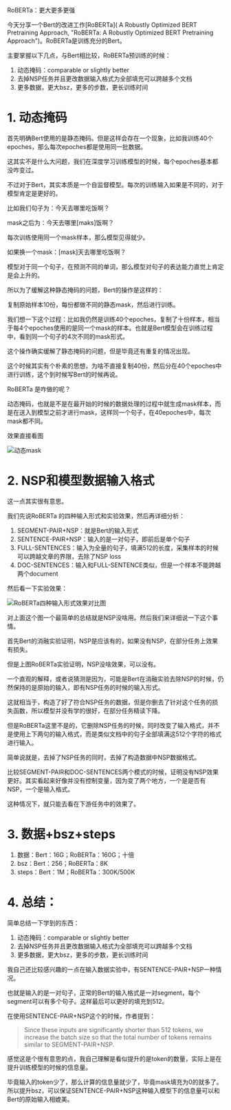 RoBERTa：更大更多更强

今天分享一个Bert的改进工作[RoBERTa]( A Robustly Optimized BERT Pretraining Approach, "RoBERTa: A Robustly Optimized BERT Pretraining Approach")。RoBERTa是训练充分的Bert。

主要掌握以下几点，与Bert相比较，RoBERTa预训练的时候：

1. 动态掩码：comparable or slightly better
2. 去掉NSP任务并且更改数据输入格式为全部填充可以跨越多个文档
3. 更多数据，更大bsz，更多的步数，更长训练时间

# 1. 动态掩码

首先明确Bert使用的是静态掩码。但是这样会存在一个现象，比如我训练40个epoches，那么每次epoches都是使用同一批数据。

这其实不是什么大问题，我们在深度学习训练模型的时候，每个epoches基本都没咋变过。

不过对于Bert，其实本质是一个自监督模型。每次的训练输入如果是不同的，对于模型肯定是更好的。

比如我们句子为：今天去哪里吃饭啊？

mask之后为：今天去哪里[maks]饭啊？

每次训练使用同一个mask样本，那么模型见得就少。

如果换一个mask：[mask]天去哪里吃饭啊？

模型对于同一个句子，在预测不同的单词，那么模型对句子的表达能力直觉上肯定是会上升的。

所以为了缓解这种静态掩码的问题，Bert的操作是这样的：

复制原始样本10份，每份都做不同的静态mask，然后进行训练。

我们想一下这个过程：比如我仍然是训练40个epoches，复制了十份样本，相当于每4个epoches使用的是同一个mask的样本。也就是Bert模型会在训练过程中，看到同一个句子的4次不同的mask形式。

这个操作确实缓解了静态掩码的问题，但是毕竟还有重复的情况出现。

这个时候其实有个朴素的思想，为啥不直接复制40份，然后分在40个epoches中进行训练，这个到时候写Bert的时候再说。

RoBERTa 是咋做的呢？

动态掩码，也就是不是在最开始的时候的数据处理的过程中就生成mask样本，而是在送入到模型之前才进行mask，这样同一个句子，在40epoches中，每次mask都不同。

效果直接看图

![动态mask](https://picsfordablog.oss-cn-beijing.aliyuncs.com/2020-12-02-113140.jpg)

# 2. NSP和模型数据输入格式

这一点其实很有意思。

我们先说RoBERTa 的四种输入形式和实验效果，然后再详细分析：

1. SEGMENT-PAIR+NSP：就是Bert的输入形式
2. SENTENCE-PAIR+NSP：输入的是一对句子，即前后是单个句子
3. FULL-SENTENCES：输入为全量的句子，填满512的长度，采集样本的时候可以跨越文章的界限，去除了NSP loss
4. DOC-SENTENCES：输入和FULL-SENTENCE类似，但是一个样本不能跨越两个document

然后看一下实验效果：

![RoBERTa四种输入形式效果对比图](https://picsfordablog.oss-cn-beijing.aliyuncs.com/2020-12-02-113141.jpg)

对上面这个图一个最简单的总结就是NSP没啥用。然后我们来详细说一下这个事情。

首先Bert的消融实验证明，NSP是应该有的，如果没有NSP，在部分任务上效果有损失。

但是上图RoBERTa实验证明，NSP没啥效果，可以没有。

一个直观的解释，或者说猜测是因为，可能是Bert在消融实验去除NSP的时候，仍然保持的是原始的输入，即有NSP任务的时候的输入形式。

这就相当于，构造了好了符合NSP任务的数据，但是你删去了针对这个任务的损失函数，所以模型并没有学的很好，在部分任务精读下降。

但是RoBERTa这里不是的，它删除NSP任务的时候，同时改变了输入格式，并不是使用上下两句的输入格式，而是类似文档中的句子全部填满这512个字符的格式进行输入。

简单说就是，去掉了NSP任务的同时，去掉了构造数据中NSP数据格式。

比较SEGMENT-PAIR和DOC-SENTENCES两个模式的时候，证明没有NSP效果更好。其实看起来好像并没有控制变量，因为变了两个地方，一个是是否有NSP，一个是输入格式。

这种情况下，就只能去看在下游任务中的效果了。

# 3. 数据+bsz+steps

1. 数据：Bert：16G；RoBERTa：160G；十倍
2. bsz：Bert：256；RoBERTa：8K
3. steps：Bert：1M；RoBERTa：300K/500K

# 4. 总结：

简单总结一下学到的东西：

1. 动态掩码：comparable or slightly better
2. 去掉NSP任务并且更改数据输入格式为全部填充可以跨越多个文档
3. 更多数据，更大bsz，更多的步数，更长训练时间

我自己还比较感兴趣的一点在输入数据实验中，有SENTENCE-PAIR+NSP一种情况。

也就是输入的是一对句子，正常的Bert的输入格式是一对segment，每个segment可以有多个句子。这样最后可以更好的填充到512。

在使用SENTENCE-PAIR+NSP这个的时候，作者提到：

> Since these inputs are significantly shorter than 512 tokens, we increase the batch size so that the total number of tokens remains similar to SEGMENT-PAIR+NSP.

感觉这是个很有意思的点，我自己理解是看似提升的是token的数量，实际上是在提升训练模型的时候的信息量。

毕竟输入的token少了，那么计算的信息量就少了，毕竟mask填充为0的就多了。所以提升bsz，可以保证SENTENCE-PAIR+NSP这种输入模型下的信息量可以和Bert的原始输入相媲美。

